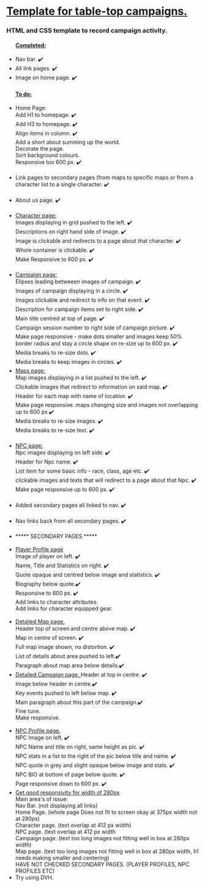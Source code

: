 <h1> <ins> Template for table-top campaigns. </ins> </h1>
<h3> HTML and CSS template to record campaign activity. </h3>

<ul>  
  <h4> <ins> Completed: </ins> </h4>
  <li> Nav bar. ✔️ </li>
  <li> All link pages. ✔️ </li>
  <li> Image on home page. ✔️ </li>

</ul>

<ul>
<h4> <ins> To do: </ins></h4>
  <li> Home Page:<br> 
    Add H1 to homepage. ✔️ <br>
    Add H3 to homepage. ✔️ <br>
    Align items in column. ✔️ <br>
    Add a short about summing up the world.<br>
    Decorate the page. <br> 
    Sort background colours.  <br>
    Responsive too 600 px. ✔️ 
  </li> <br>
  
  <li> Link pages to secondary pages (from maps to specific maps or from a character list to a single character. ✔️</li><br>
 
  <li> About us page. ✔️</li> <br>
 
  <li> <ins> Character page: </ins> <br>
    Images displaying in grid pushed to the left. ✔️ <br> 
    Descriptions on right hand side of image. ✔️ <br> 
    Image is clickable and redirects to a page about that character. ✔️  <br> 
    Whole container is clickable. ✔️ <br> 
    Make Responsive to 600 px. ✔️</li> <br>
  
  <li> <ins>Campaign page: </ins> <br> 
    Elipses leading betweeen images of campaign. ✔️ <br> 
    Images of campaign displaying in a circle. ✔️ <br> 
    Images clickable and redirect to info on that event. ✔️  <br> 
    Description for campaign items set to right side. ✔️ <br>
    Main title centred at top of page. ✔️ <br>
    Campaign session number to right side of campaign picture. ✔️  <br>
    Make page responsive - make dots smaller and images keep 50% border radius and stay a circle shape on re-size up to 600 px. ✔️  <br>
    Media breaks to re-size dots. ✔️ <br> 
    Media breaks to keep images in circles. ✔️<br> </li>
  
  <li> <ins> Maps page: </ins> <br> 
    Map images displaying in a list pushed to the left. ✔️ <br> 
    Clickable images that redirect to information on said map. ✔️<br> 
    Header for each map with name of location. ✔️ <br>
    Make page responsive. maps changing size and images not overlapping up to 600 px.✔️ <br>
    Media breaks to re-size images. ✔️ <br>
    Media breaks to re-size text. ✔️ <br> 
   </li> <br>
  
  <li> <ins> NPC page: </ins> <br> 
    Npc images displaying on left side. ✔️<br> 
    Header for Npc name. ✔️ <br> 
    List item for some basic info - race, class, age etc. ✔️<br>
    clickable images and texts that will redirect to a page about that Npc. ✔️ <br>
    Make page responsive up to 600 px. ✔️ </li> <br>
    
<li> Added secondary pages all linked to nav. ✔️ </li> <br> 
  
<li> Nav links back from all secondary pages. ✔️ </li> <br>
  
 <li> ***** SECONDARY PAGES ***** </li> <br> 
  
<li> <ins> Player Profile page </ins> <br>
  Image of player on left. ✔️ <br> 
      Name, Title and Statistics on right. ✔️ <br> 
      Quote opaque and centred below image and statistics. ✔️ <br> 
      Biography below quote.✔️ <br> 
      Responsive  to 600 px. ✔️<br> 
      Add links to character attributes. <br>  
      Add links for character equipped gear. 
</li> <br> 
      
  <li> <ins> Detailed Map page. </ins> <br> 
   Header top of screen and centre above map. ✔️ <br>
  Map in centre of screen. ✔️ <br>
  Full map image shown, no distortion. ✔️ <br> 
  List of details about area pushed to left.✔️ <br> 
  Paragraph about map area below details.✔️ </li> 
  

  <li> <ins> Detailed Campaign page.  </ins> 
  Header at top in centre. ✔️ <br>
  Image below header in centre.✔️ <br>
  Key events pushed to left below map. ✔️<br> 
  Main paragraph about this part of the campaign.✔️ <br> 
  Fine tune. <br> 
  Make responsive.
  </li> <br> 

  <li> <ins>NPC Profile page. </ins> <br>
   NPC Image on left. ✔️ <br> 
   NPC Name and title on right, same height as pic. ✔️ <br> 
    NPC stats in a list to the right of the pic below title and name. ✔️ <br> 
  NPC quote in grey and slight opaque below image and stats. ✔️ <br> 
    NPC BIO at bottom of page below quote. ✔️ <br> 
    Page responsive down to 600 px. ✔️
   <br> </li> 

  <li> <ins> Get good responsivity for width of 280px </ins> <br>
    Main area's of issue: <br>
    Nav Bar. (not displaying all links) <br>
    Home Page. (whole page Does not fit to screen okay at 375px width not at 280px) <br>
    Character page. (text overlap at 412 px width)  <br>
    NPC page. (text overlap at 412 px width <br>
    Campaign page. (text too long images not fitting well in box at 280px width) <br>
    Map page. (text too long images not fitting well in box at 280px width, h1 needs making smaller and centering) <br>
    HAVE NOT CHECKED SECONDARY PAGES. (PLAYER PROFILES, NPC PROFILES ETC)
    <li> Try using DVH. </li>
    </li>
</ul>
